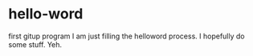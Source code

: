 # hello-word
first gitup program
I am just filling the helloword process. I hopefully do some stuff.
Yeh.
